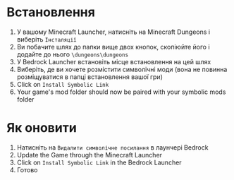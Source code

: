 ﻿# Встановлення
1. У вашому Minecraft Launcher, натисніть на Minecraft Dungeons і виберіть `Інсталяції`
2. Ви побачите шлях до папки вище двох кнопок, скопіюйте його і додайте до нього `\dungeons\dungeons`
3. У Bedrock Launcher встановіть місце встановлення на цей шлях
4. Виберіть, де ви хочете розмістити символічні моди (вона не повинна розміщуватися в папці встановлення вашої гри)
5. Click on `Install Symbolic Link`
6. Your game's mod folder should now be paired with your symbolic mods folder

# Як оновити
1. Натисніть на `Видалити cимволічне посилання` в лаунчері Bedrock
2. Update the Game through the Minecraft Launcher
3. Click on `Install Symbolic Link` in the Bedrock Launcher
4. Готово
